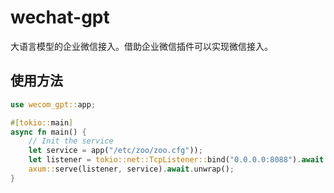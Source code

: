 # wechat-gpt
大语言模型的企业微信接入。借助企业微信插件可以实现微信接入。

## 使用方法
```rust
use wecom_gpt::app;

#[tokio::main]
async fn main() {
    // Init the service
    let service = app("/etc/zoo/zoo.cfg"));
    let listener = tokio::net::TcpListener::bind("0.0.0.0:8088").await.unwrap();
    axum::serve(listener, service).await.unwrap();
}
```